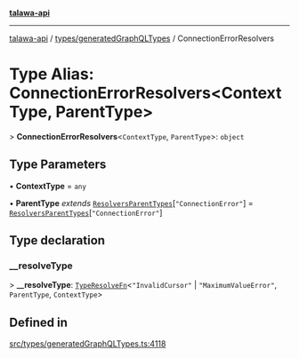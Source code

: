 [**talawa-api**](../../../README.md)

***

[talawa-api](../../../modules.md) / [types/generatedGraphQLTypes](../README.md) / ConnectionErrorResolvers

# Type Alias: ConnectionErrorResolvers\<ContextType, ParentType\>

\> **ConnectionErrorResolvers**\<`ContextType`, `ParentType`\>: `object`

## Type Parameters

• **ContextType** = `any`

• **ParentType** *extends* [`ResolversParentTypes`](ResolversParentTypes.md)\[`"ConnectionError"`\] = [`ResolversParentTypes`](ResolversParentTypes.md)\[`"ConnectionError"`\]

## Type declaration

### \_\_resolveType

\> **\_\_resolveType**: [`TypeResolveFn`](TypeResolveFn.md)\<`"InvalidCursor"` \| `"MaximumValueError"`, `ParentType`, `ContextType`\>

## Defined in

[src/types/generatedGraphQLTypes.ts:4118](https://github.com/PalisadoesFoundation/talawa-api/blob/6bd0fecc1032af2aa70d925c85724d9fec2350f9/src/types/generatedGraphQLTypes.ts#L4118)
